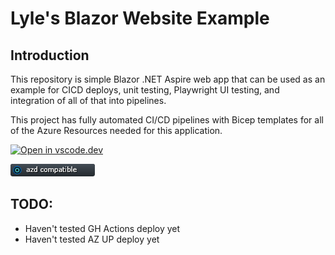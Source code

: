 # Lyle's Blazor Website Example

## Introduction

This repository is simple Blazor .NET Aspire web app that can be used as an example for CICD deploys, unit testing, Playwright UI testing, and integration of all of that into pipelines.

This project has fully automated CI/CD pipelines with Bicep templates for all of the Azure Resources needed for this application.

[![Open in vscode.dev](https://img.shields.io/badge/Open%20in-vscode.dev-blue)][1]

[1]: https://vscode.dev/github/lluppesms/aspireapp.blazor.net8.web/

[![azd Compatible](/Docs/images/AZD_Compatible.png)](/.azure/readme.md)

## TODO:

- Haven't tested GH Actions deploy yet
- Haven't tested AZ UP deploy yet